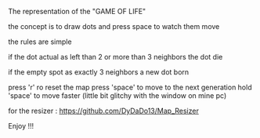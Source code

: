 The representation of the "GAME OF LIFE"

the concept is to draw dots and press space to watch them move

the rules are simple

if the dot actual as left than 2 or more than 3 neighbors the dot die

if the empty spot as exactly 3 neighbors a new dot born

press 'r' ro reset the map
press 'space' to move to the next generation
hold 'space' to move faster (little bit glitchy with the window on mine pc)

for the resizer : https://github.com/DyDaDo13/Map_Resizer

Enjoy !!!
